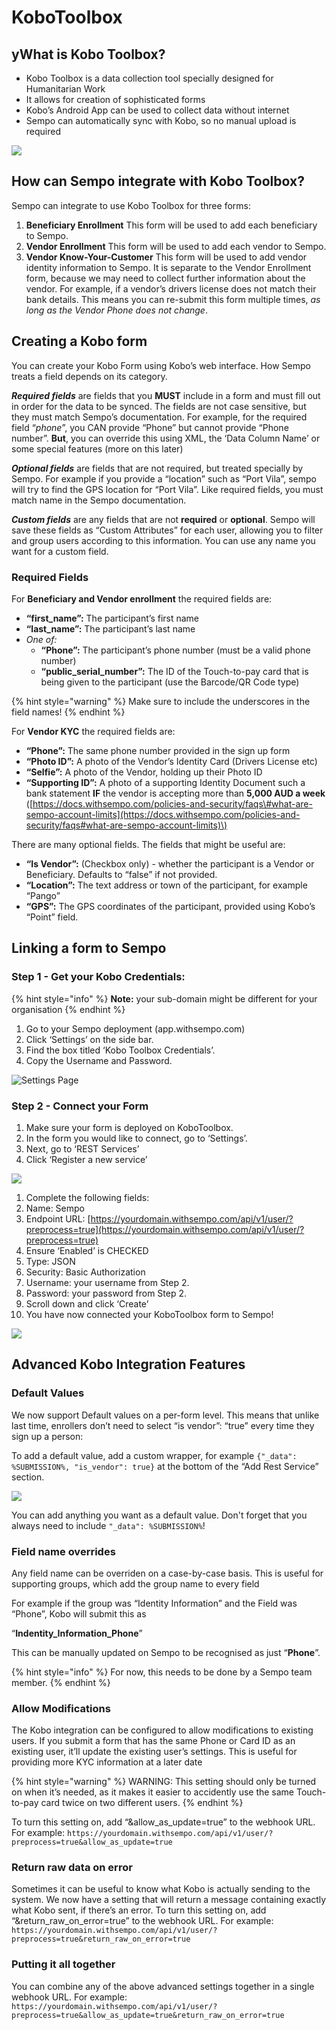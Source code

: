 # KoboToolbox

## yWhat is Kobo Toolbox?

* Kobo Toolbox is a data collection tool specially designed for Humanitarian Work
* It allows for creation of sophisticated forms
* Kobo’s Android App can be used to collect data without internet
* Sempo can automatically sync with Kobo, so no manual upload is required

![](../.gitbook/assets/1uosbsmsduxnpszmb70rlzhln__ykshujdf4wnrgjta.png)

## How can Sempo integrate with Kobo Toolbox?

Sempo can integrate to use Kobo Toolbox for three forms:

1. **Beneficiary Enrollment** This form will be used to add each beneficiary to Sempo. 
2. **Vendor Enrollment** This form will be used to add each vendor to Sempo. 
3. **Vendor Know-Your-Customer** This form will be used to add vendor identity information to Sempo. It is separate to the Vendor Enrollment form, because we may need to collect further information about the vendor. For example, if a vendor’s drivers license does not match their bank details. This means you can re-submit this form multiple times, _as long as the Vendor Phone does not change_. 

## Creating a Kobo form

You can create your Kobo Form using Kobo’s web interface. How Sempo treats a field depends on its category.

_**Required fields**_ are fields that you **MUST** include in a form and must fill out in order for the data to be synced. The fields are not case sensitive, but they must match Sempo’s documentation. For example, for the required field “_phone_”, you CAN provide “Phone” but cannot provide “Phone number”. **But**, you can override this using XML, the ‘Data Column Name’ or some special features \(more on this later\)

_**Optional fields**_ are fields that are not required, but treated specially by Sempo. For example if you provide a “location” such as “Port Vila”, sempo will try to find the GPS location for “Port Vila”. Like required fields, you must match name in the Sempo documentation.

_**Custom fields**_ are any fields that are not **required** or **optional**. Sempo will save these fields as “Custom Attributes” for each user, allowing you to filter and group users according to this information. You can use any name you want for a custom field.

### Required Fields

For **Beneficiary and Vendor enrollment** the required fields are:

* **“first\_name”:** The participant’s first name
* **“last\_name”:** The participant’s last name
* _One of:_
  * **“Phone”:** The participant’s phone number \(must be a valid phone number\)
  * **“public\_serial\_number”:** The ID of the Touch-to-pay card that is being given to the participant \(use the Barcode/QR Code type\)

{% hint style="warning" %}
Make sure to include the underscores in the field names!
{% endhint %}

For **Vendor KYC** the required fields are:

* **“Phone”:** The same phone number provided in the sign up form
* **“Photo ID”:** A photo of the Vendor’s Identity Card \(Drivers License etc\)
* **“Selfie”:** A photo of the Vendor, holding up their Photo ID
* **“Supporting ID”:** A photo of a supporting Identity Document such a bank statement **IF** the vendor is accepting more than **5,000 AUD a week** \([https://docs.withsempo.com/policies-and-security/faqs\#what-are-sempo-account-limits](https://docs.withsempo.com/policies-and-security/faqs#what-are-sempo-account-limits)\)

There are many optional fields. The fields that might be useful are:

* **“Is Vendor”:** \(Checkbox only\) - whether the participant is a Vendor or Beneficiary. Defaults to “false” if not provided.
* **“Location”:** The text address or town of the participant, for example “Pango”
* **“GPS”:** The GPS coordinates of the participant, provided using Kobo’s “Point” field.

## Linking a form to Sempo

### Step 1 - Get your Kobo Credentials:

{% hint style="info" %}
**Note:** your sub-domain might be different for your organisation
{% endhint %}

1. Go to your Sempo deployment \(app.withsempo.com\)
2. Click ‘Settings’ on the side bar.
3. Find the box titled ‘Kobo Toolbox Credentials’. 
4. Copy the Username and Password.

![Settings Page](../.gitbook/assets/1fxclektivcrbc2gu__psbridlcgfby0pptrlljcw7q.png)

### Step 2 - Connect your Form

1. Make sure your form is deployed on KoboToolbox.
2. In the form you would like to connect, go to ‘Settings’.
3. Next, go to ‘REST Services’
4. Click ‘Register a new service’

![](../.gitbook/assets/screen-shot-2020-09-10-at-5.25.29-pm.png)

1. Complete the following fields:
2. Name: Sempo
3. Endpoint URL: [https://yourdomain.withsempo.com/api/v1/user/?preprocess=true](https://yourdomain.withsempo.com/api/v1/user/?preprocess=true)
4. Ensure ‘Enabled’ is CHECKED
5. Type: JSON
6. Security: Basic Authorization
7. Username: your username from Step 2.
8. Password: your password from Step 2.
9. Scroll down and click ‘Create’
10. You have now connected your KoboToolbox form to Sempo!

![](../.gitbook/assets/screen-shot-2020-09-10-at-5.25.35-pm.png)

## Advanced Kobo Integration Features

### Default Values

We now support Default values on a per-form level. This means that unlike last time, enrollers don’t need to select “is vendor”: “true” every time they sign up a person:

To add a default value, add a custom wrapper, for example `{"_data": %SUBMISSION%, "is_vendor": true}` at the bottom of the “Add Rest Service” section.

![](../.gitbook/assets/screen-shot-2020-09-10-at-5.28.37-pm.png)

You can add anything you want as a default value. Don't forget that you always need to include `"_data": %SUBMISSION%`!

### Field name overrides

Any field name can be overriden on a case-by-case basis. This is useful for supporting groups, which add the group name to every field

For example if the group was “Identity Information” and the Field was “Phone”, Kobo will submit this as

“**Indentity\_Information\_Phone**”

This can be manually updated on Sempo to be recognised as just “**Phone**”.

{% hint style="info" %}
For now, this needs to be done by a Sempo team member.
{% endhint %}

### Allow Modifications

The Kobo integration can be configured to allow modifications to existing users. If you submit a form that has the same Phone or Card ID as an existing user, it’ll update the existing user’s settings. This is useful for providing more KYC information at a later date

{% hint style="warning" %}
WARNING: This setting should only be turned on when it’s needed, as it makes it easier to accidently use the same Touch-to-pay card twice on two different users.
{% endhint %}

To turn this setting on, add “&allow\_as\_update=true” to the webhook URL. For example: `https://yourdomain.withsempo.com/api/v1/user/?preprocess=true&allow_as_update=true`

### Return raw data on error

Sometimes it can be useful to know what Kobo is actually sending to the system. We now have a setting that will return a message containing exactly what Kobo sent, if there’s an error. To turn this setting on, add “&return\_raw\_on\_error=true” to the webhook URL. For example: `https://yourdomain.withsempo.com/api/v1/user/?preprocess=true&return_raw_on_error=true`

### Putting it all together

You can combine any of the above advanced settings together in a single webhook URL. For example: `https://yourdomain.withsempo.com/api/v1/user/?preprocess=true&allow_as_update=true&return_raw_on_error=true`

